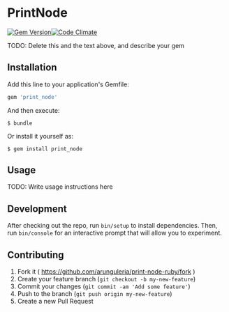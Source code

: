 # PrintNode

[![Gem Version](https://badge.fury.io/rb/print-node-ruby.svg)](https://badge.fury.io/rb/print-node-ruby)[![Code Climate](https://codeclimate.com/github/arunguleria/print-node-ruby/badges/gpa.svg)](https://codeclimate.com/github/arunguleria/print-node-ruby)

TODO: Delete this and the text above, and describe your gem

## Installation

Add this line to your application's Gemfile:

```ruby
gem 'print_node'
```

And then execute:

    $ bundle

Or install it yourself as:

    $ gem install print_node

## Usage

TODO: Write usage instructions here

## Development

After checking out the repo, run `bin/setup` to install dependencies. Then, run `bin/console` for an interactive prompt that will allow you to experiment.

## Contributing

1. Fork it ( https://github.com/arunguleria/print-node-ruby/fork )
2. Create your feature branch (`git checkout -b my-new-feature`)
3. Commit your changes (`git commit -am 'Add some feature'`)
4. Push to the branch (`git push origin my-new-feature`)
5. Create a new Pull Request

